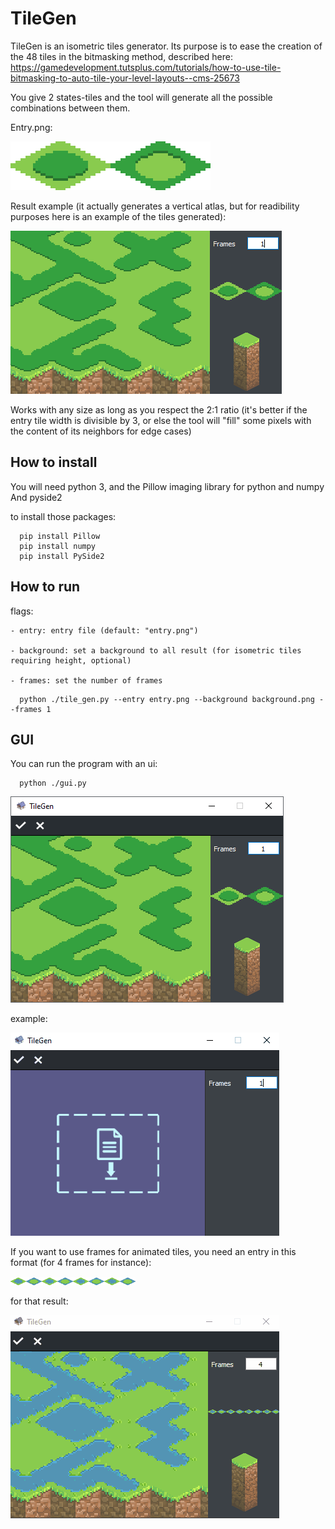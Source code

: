 # TileGen

TileGen is an isometric tiles generator. Its purpose is to ease the creation of the 48 tiles in the bitmasking method, described here:
https://gamedevelopment.tutsplus.com/tutorials/how-to-use-tile-bitmasking-to-auto-tile-your-level-layouts--cms-25673

You give 2 states-tiles and the tool will generate all the possible combinations between them.

Entry.png:

<img src="https://github.com/jrouillard/TileGen/blob/master/doc/entry_example.png?raw=true">


Result example (it actually generates a vertical atlas, but for readibility purposes here is an example of the tiles generated):

<img src="https://github.com/jrouillard/TileGen/blob/master/doc/example_result.png?raw=true">

Works with any size as long as you respect the 2:1 ratio 
(it's better if the entry tile width is divisible by 3, or else the tool will "fill" some pixels with the content of its neighbors for edge cases)


## How to install

You will need python 3, and the Pillow imaging library for python and numpy
And pyside2 

to install those packages:

```
  pip install Pillow
  pip install numpy
  pip install PySide2
```

## How to run
  
  flags:
  
    - entry: entry file (default: "entry.png") 
    
    - background: set a background to all result (for isometric tiles requiring height, optional)
    
    - frames: set the number of frames

```
  python ./tile_gen.py --entry entry.png --background background.png --frames 1
```

## GUI


You can run the program with an ui:

```
  python ./gui.py
```

<img src="https://github.com/jrouillard/TileGen/blob/master/doc/example.png?raw=true">

example:

<img src="https://github.com/jrouillard/TileGen/blob/master/doc/tuto.gif?raw=true">

If you want to use frames for animated tiles, you need an entry in this format (for 4 frames for instance):

<img src="https://github.com/jrouillard/TileGen/blob/master/doc/frames.png?raw=true" width=200>

for that result:

<img src="https://github.com/jrouillard/TileGen/blob/master/doc/frames_animated.gif?raw=true">
